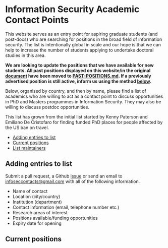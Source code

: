 # Information Security Academic Contact Points

This website serves as an entry point for aspiring graduate students (and post-docs) who are searching for positions in the broad field of information security. The list is intentionally global in scale and our hope is that we can help to increase the number of students applying to undertake doctoral studies in this area.

**We are looking to update the positions that we have available for new students. All past positions displayed on this website/in the original [document](https://docs.google.com/document/d/17r18cKaMSeZF4fI7UZYV0QwCvdbEb3vy3BMNZfgbgzI/edit) have been moved to [PAST-POSITIONS.md](https://github.com/alxdavids/comp-sci-phd-contacts/blob/master/PAST-POSITIONS.md). If a previously advertised position is still active, inform us using the method [below](#adding-entries-to-list).**

Below, organised by country, and then by name, please find a list of academics who are willing to act as a contact point to discuss opportunities in PhD and Masters programmes in Information Security. They may also be willing to discuss postdoc opportunities.

This list has grown from the initial list started by Kenny Paterson and Emiliano De Cristofaro for finding funded PhD places for people affected by the US ban on travel.

* [Adding entries to list](#adding-entries-to-list)
* [Current positions](#current-positions)
* [List maintainers](#list-maintainers)

## Adding entries to list

Submit a pull request, a Github [issue]((https://github.com/alxdavids/comp-sci-phd-contacts/issues)) or send an email to [infoseccontacts@gmail.com](mailto:infoseccontacts@gmail.com) with all of the following information.

- Name of contact
- Location (city/country)
- Institution (department)
- Contact information (email, telephone number etc.)
- Research areas of interest
- Positions available/funding opportunities
- Expiry date for opening

## Current positions
